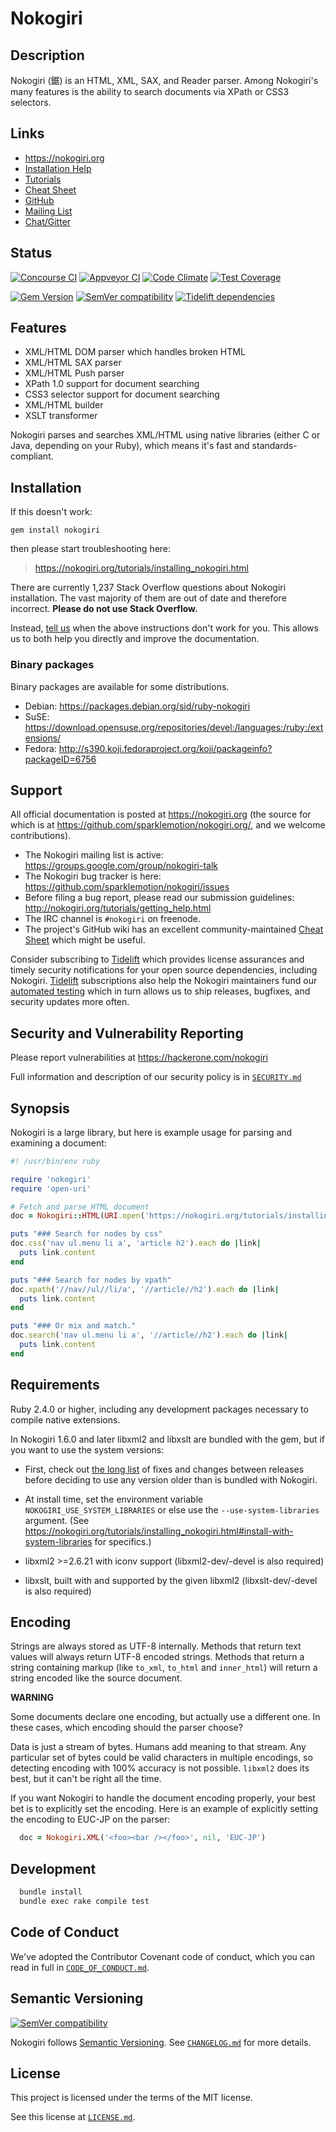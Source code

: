 # Nokogiri

## Description

Nokogiri (鋸) is an HTML, XML, SAX, and Reader parser.  Among
Nokogiri's many features is the ability to search documents via XPath
or CSS3 selectors.


## Links

* https://nokogiri.org
* [Installation Help](https://nokogiri.org/tutorials/installing_nokogiri.html)
* [Tutorials](https://nokogiri.org/tutorials/toc.html)
* [Cheat Sheet](https://github.com/sparklemotion/nokogiri/wiki/Cheat-sheet)
* [GitHub](https://github.com/sparklemotion/nokogiri)
* [Mailing List](https://groups.google.com/group/nokogiri-talk)
* [Chat/Gitter](https://gitter.im/sparklemotion/nokogiri)


## Status

[![Concourse CI](https://ci.nokogiri.org/api/v1/teams/nokogiri-core/pipelines/nokogiri/jobs/cruby-2.7/badge)](https://ci.nokogiri.org/teams/nokogiri-core/pipelines/nokogiri)
[![Appveyor CI](https://ci.appveyor.com/api/projects/status/xj2pqwvlxwuwgr06/branch/master?svg=true)](https://ci.appveyor.com/project/flavorjones/nokogiri/branch/master)
[![Code Climate](https://codeclimate.com/github/sparklemotion/nokogiri.svg)](https://codeclimate.com/github/sparklemotion/nokogiri)
[![Test Coverage](https://api.codeclimate.com/v1/badges/59c67b0e8976027a45ad/test_coverage)](https://codeclimate.com/github/sparklemotion/nokogiri/test_coverage)

[![Gem Version](https://badge.fury.io/rb/nokogiri.svg)](https://rubygems.org/gems/nokogiri)
[![SemVer compatibility](https://api.dependabot.com/badges/compatibility_score?dependency-name=nokogiri&package-manager=bundler&version-scheme=semver)](https://dependabot.com/compatibility-score/?dependency-name=nokogiri&package-manager=bundler)
[![Tidelift dependencies](https://tidelift.com/badges/github/sparklemotion/nokogiri)](https://tidelift.com/subscription/pkg/rubygems-nokogiri?utm_source=rubygems-nokogiri&utm_medium=referral&utm_campaign=readme)


## Features

* XML/HTML DOM parser which handles broken HTML
* XML/HTML SAX parser
* XML/HTML Push parser
* XPath 1.0 support for document searching
* CSS3 selector support for document searching
* XML/HTML builder
* XSLT transformer

Nokogiri parses and searches XML/HTML using native libraries (either C
or Java, depending on your Ruby), which means it's fast and
standards-compliant.


## Installation

If this doesn't work:

```
gem install nokogiri
```

then please start troubleshooting here:

> https://nokogiri.org/tutorials/installing_nokogiri.html

There are currently 1,237 Stack Overflow questions about Nokogiri
installation. The vast majority of them are out of date and therefore
incorrect. __Please do not use Stack Overflow.__

Instead, [tell us](https://nokogiri.org/tutorials/getting_help.html)
when the above instructions don't work for you. This allows us to both
help you directly and improve the documentation.


### Binary packages

Binary packages are available for some distributions.

* Debian: https://packages.debian.org/sid/ruby-nokogiri
* SuSE: https://download.opensuse.org/repositories/devel:/languages:/ruby:/extensions/
* Fedora: http://s390.koji.fedoraproject.org/koji/packageinfo?packageID=6756


## Support

All official documentation is posted at https://nokogiri.org (the source for which is at https://github.com/sparklemotion/nokogiri.org/, and we welcome contributions).

* The Nokogiri mailing list is active: https://groups.google.com/group/nokogiri-talk
* The Nokogiri bug tracker is here: https://github.com/sparklemotion/nokogiri/issues
* Before filing a bug report, please read our submission guidelines: http://nokogiri.org/tutorials/getting_help.html
* The IRC channel is `#nokogiri` on freenode.
* The project's GitHub wiki has an excellent community-maintained [Cheat Sheet](https://github.com/sparklemotion/nokogiri/wiki/Cheat-sheet) which might be useful.

Consider subscribing to [Tidelift][tidelift] which provides license assurances and timely security notifications for your open source dependencies, including Nokogiri. [Tidelift][tidelift] subscriptions also help the Nokogiri maintainers fund our [automated testing](https://ci.nokogiri.org) which in turn allows us to ship releases, bugfixes, and security updates more often.

  [tidelift]: https://tidelift.com/subscription/pkg/rubygems-nokogiri?utm_source=rubygems-nokogiri&utm_medium=referral&utm_campaign=readme


## Security and Vulnerability Reporting

Please report vulnerabilities at https://hackerone.com/nokogiri

Full information and description of our security policy is in [`SECURITY.md`](SECURITY.md)


## Synopsis

Nokogiri is a large library, but here is example usage for parsing and examining a document:

```ruby
#! /usr/bin/env ruby

require 'nokogiri'
require 'open-uri'

# Fetch and parse HTML document
doc = Nokogiri::HTML(URI.open('https://nokogiri.org/tutorials/installing_nokogiri.html'))

puts "### Search for nodes by css"
doc.css('nav ul.menu li a', 'article h2').each do |link|
  puts link.content
end

puts "### Search for nodes by xpath"
doc.xpath('//nav//ul//li/a', '//article//h2').each do |link|
  puts link.content
end

puts "### Or mix and match."
doc.search('nav ul.menu li a', '//article//h2').each do |link|
  puts link.content
end
```


## Requirements

Ruby 2.4.0 or higher, including any development packages necessary to compile native extensions.

In Nokogiri 1.6.0 and later libxml2 and libxslt are bundled with the gem, but if you want to use the system versions:

* First, check out [the long list](http://www.xmlsoft.org/news.html)
  of fixes and changes between releases before deciding to use any
  version older than is bundled with Nokogiri.

* At install time, set the environment variable
  `NOKOGIRI_USE_SYSTEM_LIBRARIES` or else use the
  `--use-system-libraries` argument. (See
  https://nokogiri.org/tutorials/installing_nokogiri.html#install-with-system-libraries
  for specifics.)

* libxml2 >=2.6.21 with iconv support (libxml2-dev/-devel is also required)

* libxslt, built with and supported by the given libxml2 (libxslt-dev/-devel is also required)


## Encoding

Strings are always stored as UTF-8 internally.  Methods that return
text values will always return UTF-8 encoded strings.  Methods that
return a string containing markup (like `to_xml`, `to_html` and
`inner_html`) will return a string encoded like the source document.

__WARNING__

Some documents declare one encoding, but actually use a different
one. In these cases, which encoding should the parser choose?

Data is just a stream of bytes. Humans add meaning to that stream. Any
particular set of bytes could be valid characters in multiple
encodings, so detecting encoding with 100% accuracy is not
possible. `libxml2` does its best, but it can't be right all the time.

If you want Nokogiri to handle the document encoding properly, your
best bet is to explicitly set the encoding.  Here is an example of
explicitly setting the encoding to EUC-JP on the parser:

```ruby
  doc = Nokogiri.XML('<foo><bar /></foo>', nil, 'EUC-JP')
```


## Development

```bash
  bundle install
  bundle exec rake compile test
```


## Code of Conduct

We've adopted the Contributor Covenant code of conduct, which you can read in full in [`CODE_OF_CONDUCT.md`](CODE_OF_CONDUCT.md).


## Semantic Versioning

[![SemVer compatibility](https://api.dependabot.com/badges/compatibility_score?dependency-name=nokogiri&package-manager=bundler&version-scheme=semver)](https://dependabot.com/compatibility-score/?dependency-name=nokogiri&package-manager=bundler)

Nokogiri follows [Semantic Versioning](https://semver.org/). See [`CHANGELOG.md`](CHANGELOG.md) for more details.

## License

This project is licensed under the terms of the MIT license.

See this license at [`LICENSE.md`](LICENSE.md).
